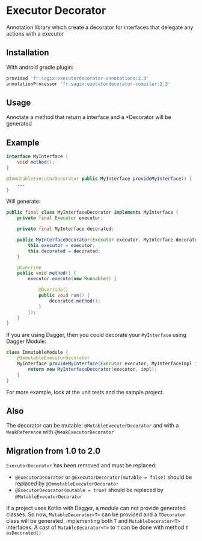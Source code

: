 # Executor Decorator

Annotation library which create a decorator for interfaces that delegate any actions with a executor

## Installation

With android gradle plugin:
```groovy
provided 'fr.sagix:executordecorator-annotations:2.3'
annotationProcessor 'fr.sagix:executordecorator-compiler:2.3'
```
## Usage
Annotate a method that return a interface and a \*Decorator will be generated

## Example
```java
interface MyInterface {
    void method();
}
```
```java 
@ImmutableExecutorDecorator public MyInterface provideMyInterface() {
    ...
}
```
Will generate:
```java
public final class MyInterfaceDecorator implements MyInterface {
    private final Executor executor;

    private final MyInterface decorated;

    public MyInterfaceDecorator(Executor executor, MyInterface decorated) {
        this.executor = executor;
        this.decorated = decorated;
    }

    @Override
    public void method() {
        executor.execute(new Runnable() {

            @Override()
            public void run() {
                decorated.method();
            }
        });
    }
}
```
If you are using Dagger, then you could decorate your `MyInterface` using Dagger Module:
```java 
class ImmutableModule {
    @ImmutableExecutorDecorator
    MyInterface provideMyInterface(Executor executor, MyInterfaceImpl impl) {
        return new MyInterfaceDecorator(executor, impl);
    }
}
```
For more example, look at the unit tests and the sample project.

## Also
The decorator can be mutable: `@MutableExecutorDecorator` and with a `WeakReference` with `@WeakExecutorDecorator`
 
## Migration from 1.0 to 2.0

`ExecutorDecorator` has been removed and must be replaced:
 * `@ExecutorDecorator` or `@ExecutorDecorator(mutable = false)` should be replaced by `@ImmutableExecutorDecorator`
 * `@ExecutorDecorator(mutable = true)` should be replaced by `@MutableExecutorDecorator`

If a project uses Kotlin with Dagger, a module can not provide generated classes.
So now, `MutableDecorator<T>` can be provided and a `TDecorator` class will be generated, implementing both `T` and `MutableDecorator<T>` interfaces.
A cast of `MutableDecorator<T>` to `T` can be done with method `T asDecorated()`
  

